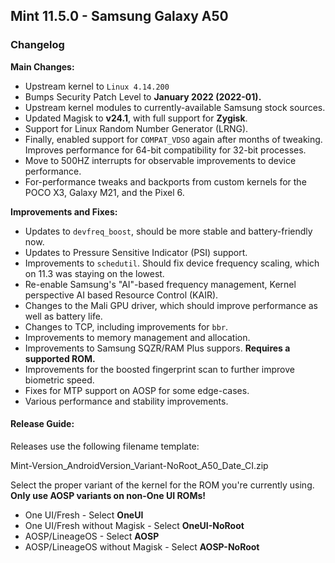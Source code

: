 ## Mint 11.5.0 - Samsung Galaxy A50

### Changelog

**Main Changes:**
- Upstream kernel to `Linux 4.14.200`
- Bumps Security Patch Level to **January 2022 (2022-01).**
- Upstream kernel modules to currently-available Samsung stock sources.
- Updated Magisk to **v24.1**, with full support for **Zygisk**.
- Support for Linux Random Number Generator (LRNG).
- Finally, enabled support for `COMPAT_VDSO` again after months of tweaking. Improves performance for 64-bit compatibility for 32-bit processes.
- Move to 500HZ interrupts for observable improvements to device performance.
- For-performance tweaks and backports from custom kernels for the POCO X3, Galaxy M21, and the Pixel 6.

**Improvements and Fixes:**
- Updates to `devfreq_boost`, should be more stable and battery-friendly now.
- Updates to Pressure Sensitive Indicator (PSI) support.
- Improvements to `schedutil`. Should fix device frequency scaling, which on 11.3 was staying on the lowest.
- Re-enable Samsung's "AI"-based frequency management, Kernel perspective AI based Resource Control (KAIR).
- Changes to the Mali GPU driver, which should improve performance as well as battery life.
- Changes to TCP, including improvements for `bbr`.
- Improvements to memory management and allocation.
- Improvements to Samsung SQZR/RAM Plus suppors. **Requires a supported ROM.**
- Improvements for the boosted fingerprint scan to further improve biometric speed.
- Fixes for MTP support on AOSP for some edge-cases.
- Various performance and stability improvements.

#### Release Guide:

Releases use the following filename template:

Mint-Version_AndroidVersion_Variant-NoRoot_A50_Date_CI.zip

Select the proper variant of the kernel for the ROM you're currently using. **Only use AOSP variants on non-One UI ROMs!**

 - One UI/Fresh - Select **OneUI**
 - One UI/Fresh without Magisk - Select **OneUI-NoRoot**
 - AOSP/LineageOS - Select **AOSP**
 - AOSP/LineageOS without Magisk - Select **AOSP-NoRoot**

